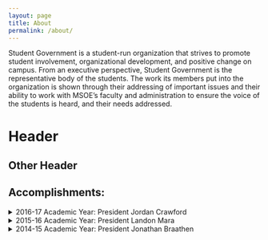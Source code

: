 ```yaml
---
layout: page
title: About
permalink: /about/
---
```


<div class="page" markdown="1">
Student Government is a student-run organization that strives to promote student involvement, organizational development, and positive change on campus. From an executive perspective, Student Government is the representative body of the students. The work its members put into the organization is shown through their addressing of important issues and their ability to work with MSOE’s faculty and administration to ensure the voice of the students is heard, and their needs addressed.

# Header
## Other Header

## Accomplishments:
<details>
<summary>2016-17 Academic Year: President Jordan Crawford</summary>
• Bike pump installed at the library
<br>
• Overnight dorm policy
<br>
• Extended and Expanded Shuttle Service
<br>
• Family Friendly Bathrooms in every Academic Building
<br>
• Added Freshman Senate Representation
<br>
• Launch the Kern Cafe
<br>
• Interviewed & hiring new administration and Leadership
<br>
<br>
</details>

<details>
<summary>2015-16 Academic Year: President Landon Mara</summary>

• FSI improvements
<br>
• Water Bottle station at Kern Center
<br>
• Campus Center open 24/7 during academic year
<br>
<br>
</details>

<details>
<summary>2014-15 Academic Year: President Jonathan Braathen</summary>

• Student Representation on University Laptops
<br>
<br>
</details>

</div>